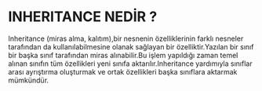 # INHERITANCE NEDİR ?

Inheritance (miras alma, kalıtım),bir nesnenin özelliklerinin farklı nesneler tarafından da kullanılabilmesine olanak sağlayan bir özelliktir.Yazılan bir sınıf bir başka sınıf tarafından miras alınabilir.Bu işlem yapıldığı zaman temel alınan sınıfın tüm özellikleri yeni sınıfa aktarılır.Inheritance yardımıyla sınıflar arası ayrıştırma oluşturmak ve ortak özellikleri başka sınıflara aktarmak mümkündür.
